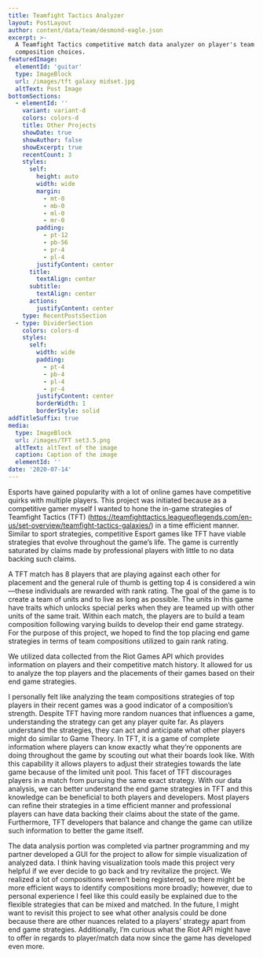 ```yaml
---
title: Teamfight Tactics Analyzer
layout: PostLayout
author: content/data/team/desmond-eagle.json
excerpt: >-
  A Teamfight Tactics competitive match data analyzer on player's team
  composition choices.
featuredImage:
  elementId: 'guitar'
  type: ImageBlock
  url: /images/tft galaxy midset.jpg
  altText: Post Image
bottomSections:
  - elementId: ''
    variant: variant-d
    colors: colors-d
    title: Other Projects
    showDate: true
    showAuthor: false
    showExcerpt: true
    recentCount: 3
    styles:
      self:
        height: auto
        width: wide
        margin:
          - mt-0
          - mb-0
          - ml-0
          - mr-0
        padding:
          - pt-12
          - pb-56
          - pr-4
          - pl-4
        justifyContent: center
      title:
        textAlign: center
      subtitle:
        textAlign: center
      actions:
        justifyContent: center
    type: RecentPostsSection
  - type: DividerSection
    colors: colors-d
    styles:
      self:
        width: wide
        padding:
          - pt-4
          - pb-4
          - pl-4
          - pr-4
        justifyContent: center
        borderWidth: 1
        borderStyle: solid
addTitleSuffix: true
media:
  type: ImageBlock
  url: /images/TFT set3.5.png
  altText: altText of the image
  caption: Caption of the image
  elementId: ''
date: '2020-07-14'
---
```

Esports have gained popularity with a lot of online games have competitive quirks with multiple players. This project was initiated because as a competitive gamer myself I wanted to hone the in-game strategies of Teamfight Tactics (TFT) (https://teamfighttactics.leagueoflegends.com/en-us/set-overview/teamfight-tactics-galaxies/) in a time efficient manner. Similar to sport strategies, competitive Esport games like TFT have viable strategies that evolve throughout the game’s life. The game is currently saturated by claims made by professional players with little to no data backing such claims.


A TFT match has 8 players that are playing against each other for placement and the general rule of thumb is getting top 4 is considered a win—these individuals are rewarded with rank rating. The goal of the game is to create a team of units and to live as long as possible. The units in this game have traits which unlocks special perks when they are teamed up with other units of the same trait. Within each match, the players are to build a team composition following varying builds to develop their end game strategy. For the purpose of this project, we hoped to find the top placing end game strategies in terms of team compositions utilized to gain rank rating.


We utilized data collected from the Riot Games API which provides information on players and their competitive match history. It allowed for us to analyze the top players and the placements of their games based on their end game strategies.


I personally felt like analyzing the team compositions strategies of top players in their recent games was a good indicator of a composition’s strength. Despite TFT having more random nuances that influences a game, understanding the strategy can get any player quite far. As players understand the strategies, they can act and anticipate what other players might do similar to Game Theory. In TFT, it is a game of complete information where players can know exactly what they’re opponents are doing throughout the game by scouting out what their boards look like. With this capability it allows players to adjust their strategies towards the late game because of the limited unit pool. This facet of TFT discourages players in a match from pursuing the same exact strategy. With our data analysis, we can better understand the end game strategies in TFT and this knowledge can be beneficial to both players and developers. Most players can refine their strategies in a time efficient manner and professional players can have data backing their claims about the state of the game. Furthermore, TFT developers that balance and change the game can utilize such information to better the game itself.


The data analysis portion was completed via partner programming and my partner developed a GUI for the project to allow for simple visualization of analyzed data. I think having visualization tools made this project very helpful if we ever decide to go back and try revitalize the project. We realized a lot of compositions weren’t being registered, so there might be more efficient ways to identify compositions more broadly; however, due to personal experience I feel like this could easily be explained due to the flexible strategies that can be mixed and matched. In the future, I might want to revisit this project to see what other analysis could be done because there are other nuances related to a players’ strategy apart from end game strategies. Additionally, I’m curious what the Riot API might have to offer in regards to player/match data now since the game has developed even more.
